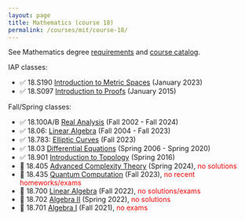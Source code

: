 ```yaml
---
layout: page
title: Mathematics (course 18)
permalink: /courses/mit/course-18/
---
```


See Mathematics degree [requirements](https://math.mit.edu/academics/undergrad/major/) and [course catalog](http://student.mit.edu/catalog/m18a.html).

IAP classes:
- ✅ 18.S190 [Introduction to Metric Spaces](https://ocw.mit.edu/courses/18-s190-introduction-to-metric-spaces-january-iap-2023/) (January 2023)
- ✅ 18.S097 [Introduction to Proofs](https://math.mit.edu/classes/proofsiap/) (January 2015)

Fall/Spring classes:
- ✅ 18.100A/B [Real Analysis](/courses/mit/course-18/18-100/) (Fall 2002 - Fall 2024)
- ✅ 18.06: [Linear Algebra](https://web.mit.edu/18.06/www/) (Fall 2004 - Fall 2023)
- ✅ 18.783: [Elliptic Curves](https://math.mit.edu/classes/18.783/2023/) (Fall 2023)
- ✅ 18.03 [Differential Equations](/courses/mit/course-18/18-03/) (Spring 2006 - Spring 2020)
- ✅ 18.901 [Introduction to Topology](https://math.mit.edu/~jhirsh/topology.html) (Spring 2016)
- 🔄 18.405 [Advanced Complexity Theory](/courses/mit/course-18/18-405/) (Spring 2024), <span style="color:red">no solutions</span>
- 🔄 18.435 [Quantum Computation](/courses/mit/course-18/18-435/) (Fall 2023), <span style="color:red">no recent homeworks/exams</span>
- 🔄 18.700 [Linear Algebra](/courses/mit/course-18/18-700/) (Fall 2022), <span style="color:red">no solutions/exams</span>
- 🔄 18.702 [Algebra II](/courses/mit/course-18/18-702/) (Spring 2022), <span style="color:red">no solutions</span>
- 🔄 18.701 [Algebra I](/courses/mit/course-18/18-701/) (Fall 2021), <span style="color:red">no exams</span>
